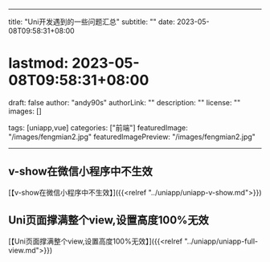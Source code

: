 
---
title: "Uni开发遇到的一些问题汇总"
subtitle: ""
date: 2023-05-08T09:58:31+08:00
# lastmod: 2023-05-08T09:58:31+08:00
draft: false
author: "andy90s"
authorLink: ""
description: ""
license: ""
images: []

tags: [uniapp,vue]
categories: ["前端"]
featuredImage: "/images/fengmian2.jpg"
featuredImagePreview: "/images/fengmian2.jpg"




---
<!--more-->
## v-show在微信小程序中不生效
[【v-show在微信小程序中不生效】]({{<relref "../uniapp/uniapp-v-show.md">}})
## Uni页面撑满整个view,设置高度100%无效
[【Uni页面撑满整个view,设置高度100%无效】]({{<relref "../uniapp/uniapp-full-view.md">}})
